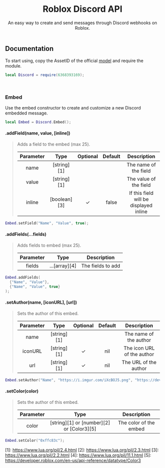 <h1 align="center">Roblox Discord API</h1>

<div align="center">
  An easy way to create and send messages through Discord webhooks on Roblox.
</div>

<div>&nbsp;</div>

## Documentation

To start using, copy the AssetID of the official [model](https://www.roblox.com/library/6368393169/MainModule) and require the module.

```lua
local Discord = require(6368393169);
```

<div>&nbsp;</div>

### Embed

Use the embed constructor to create and customize a new Discord embedded message.

```lua
local Embed = Discord.Embed();
```

#### .addField(name, value, [inline])

> Adds a field to the embed (max 25).
> 
> | Parameter | Type         | Optional | Default | Description                            |
> | :-------: | :----------: | :------: | :-----: | :------------------------------------: |
> | name      | [string][1]  |          |         | The name of the field                  |
> | value     | [string][1]  |          |         | The value of the field                 |
> | inline    | [boolean][3] | ✓        | false   | If this field will be displayed inline |

```lua
Embed.setField("Name", "Value", true);
```

#### .addFields(...fields)

> Adds fields to embed (max 25).
>
> | Parameter | Type          | Description       |
> | :-------: | :-----------: | :---------------: |
> | fields    | ...[array][4] | The fields to add |

```lua
Embed.addFields(
  {"Name", "Value"},
  {"Name", "Value", true}
);
```

#### .setAuthor(name, [iconURL], [url])

> Sets the author of this embed.
>
> | Parameter | Type        | Optional | Default | Description                |
> | :-------: | :---------: | :------: | :-----: | :------------------------: |
> | name      | [string][1] |          |         | The name of the author     |
> | iconURL   | [string][1] | ✓        | nil     | The icon URL of the author |
> | url       | [string][1] | ✓        | nil     | The URL of the author      |

```lua
Embed.setAuthor("Name", "https://i.imgur.com/iXcBOJ5.png", "https://developer.roblox.com/");
```

#### .setColor(color)

> Sets the author of this embed.
>
> | Parameter | Type                                      | Description                |
> | :-------: | :---------------------------------------: | :------------------------: |
> | color     | [string][1] or [number][2] or [Color3][5] | The color of the embed     |

```lua
Embed.setColor("0xffc83c");
```



<!--- Link References -->
[1]: https://www.lua.org/pil/2.4.html <!--- String -->
[2]: https://www.lua.org/pil/2.3.html <!--- Number -->
[3]: https://www.lua.org/pil/2.2.html <!--- Boolean -->
[4]: https://www.lua.org/pil/11.1.html <!--- Array -->
[5]: https://developer.roblox.com/en-us/api-reference/datatype/Color3 <!--- Color3 -->
